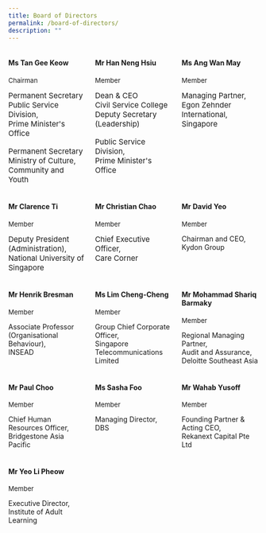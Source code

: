 ```yaml
---
title: Board of Directors
permalink: /board-of-directors/
description: ""
---
```

<style>

.grid-container{
display: grid;
grid-template-columns: 1fr 1fr 1fr;
grid-gap: 20px;

}

.BOD-float-child{

}

.role{
font-size: 13px;

}

.TheTitles{
font-size: 15px;

}

  

</style>

<div class="grid-container">

<div class="BOD-float-child"><h4>Ms Tan Gee Keow</h4>
<p class="role">Chairman</p>
<div class="TheTitles">Permanent Secretary</div>
<div class="TheTitles">Public Service Division,</div>
<div class="TheTitles">Prime Minister's Office</div>&nbsp;
<div class="TheTitles">Permanent Secretary</div> 
<div class="TheTitles">Ministry of Culture, Community and Youth</div>
</div>

<div class="BOD-float-child">

<h4>Mr Han Neng Hsiu</h4>
<p class="role">Member</p>
<div class="TheTitles">Dean &amp; CEO</div>
<div class="TheTitles">Civil Service College</div>
<div class="TheTitles">Deputy Secretary (Leadership)</div>&nbsp;
<div class="TheTitles">Public Service Division,</div>
<div class="TheTitles">Prime Minister's Office</div>
</div>

<div class="BOD-float-child">

<h4>Ms Ang Wan May</h4>
<p class="role">Member</p>
<div class="TheTitles">Managing Partner,</div>
<div class="TheTitles">Egon Zehnder International, Singapore</div>
</div>

</div>

<br>

<div class="grid-container">

<div class="BOD-float-child">

<h4>Mr Clarence Ti</h4>
<p class="role">Member</p>
<div class="TheTitles">Deputy President (Administration),</div>
<div class="TheTitles">National University of Singapore</div>
</div>

<div class="BOD-float-child"><h4>Mr Christian Chao</h4>
<p class="role">Member</p>
<div class="TheTitles">Chief Executive Officer,</div>
<div class="TheTitles">Care Corner</div>
</div>
	
<div class="BOD-float-child"><h4>Mr David Yeo</h4>
<p class="role">Member</p>
<div class="TheTitle">Chairman and CEO,</div>
<div class="TheTitle">Kydon Group</div>
</div>

</div>

<br>

<div class="grid-container">

<div class="BOD-float-child"><h4>Mr Henrik Bresman</h4>
<p class="role">Member</p>
<div class="TheTitle">Associate Professor (Organisational Behaviour),</div>
<div class="TheTitle">INSEAD</div>

</div>
<div class="BOD-float-child"><h4>Ms Lim Cheng-Cheng</h4>
<p class="role">Member</p>
<div class="TheTitle">Group Chief Corporate Officer,</div>
<div class="TheTitle">Singapore Telecommunications Limited</div>
</div>

<div class="BOD-float-child"><h4>Mr Mohammad Shariq Barmaky</h4><p class="role">Member</p>
<div class="TheTitle">Regional Managing Partner,</div>
<div class="TheTitle">Audit and Assurance,</div>
<div class="TheTitle">Deloitte Southeast Asia</div>
</div>

</div>

<br>

<div class="grid-container">

<div class="BOD-float-child"><h4>Mr Paul Choo</h4>
<p class="role">Member</p>
<div class="TheTitle">Chief Human Resources Officer,</div>
<div class="TheTitle">Bridgestone Asia Pacific</div>
</div>

<div class="BOD-float-child"><h4>Ms Sasha Foo</h4>
<p class="role">Member</p>
<div class="TheTitle">Managing Director,</div>
<div class="TheTitle">DBS</div>
</div>

<div class="BOD-float-child"><h4>Mr Wahab Yusoff</h4>
<p class="role">Member</p>
<div class="TheTitle">Founding Partner &amp; Acting CEO,</div>
<div class="TheTitle">Rekanext Capital Pte Ltd</div>

</div>

</div>

<br>

<div class="grid-container">

<div class="BOD-float-child"><h4>Mr Yeo Li Pheow</h4>
<p class="role">Member</p>
<div class="TheTitle">Executive Director,</div>
<div class="TheTitle">Institute of Adult Learning</div>


</div>

<div class="BOD-float-child"></div>

</div>